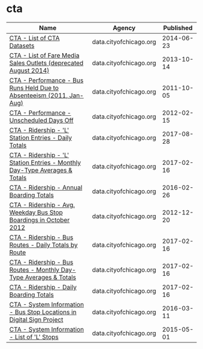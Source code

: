 # cta

Name | Agency | Published
---- | ---- | ---------
[CTA - List of CTA Datasets](../socrata/pnau-cf66.md) | data.cityofchicago.org | 2014-06-23
[CTA - List of Fare Media Sales Outlets (deprecated August 2014)](../socrata/ag7u-gr9m.md) | data.cityofchicago.org | 2013-10-14
[CTA - Performance - Bus Runs Held Due to Absenteeism (2011, Jan-Aug)](../socrata/t58d-f8en.md) | data.cityofchicago.org | 2011-10-05
[CTA - Performance - Unscheduled Days Off](../socrata/spus-59r8.md) | data.cityofchicago.org | 2012-02-15
[CTA - Ridership - 'L' Station Entries - Daily Totals](../socrata/5neh-572f.md) | data.cityofchicago.org | 2017-08-28
[CTA - Ridership - 'L' Station Entries - Monthly Day-Type Averages & Totals](../socrata/t2rn-p8d7.md) | data.cityofchicago.org | 2017-02-16
[CTA - Ridership - Annual Boarding Totals](../socrata/w8km-9pzd.md) | data.cityofchicago.org | 2016-02-26
[CTA - Ridership - Avg. Weekday Bus Stop Boardings in October 2012](../socrata/mq3i-nnqe.md) | data.cityofchicago.org | 2012-12-20
[CTA - Ridership - Bus Routes - Daily Totals by Route](../socrata/jyb9-n7fm.md) | data.cityofchicago.org | 2017-02-16
[CTA - Ridership - Bus Routes - Monthly Day-Type Averages & Totals](../socrata/bynn-gwxy.md) | data.cityofchicago.org | 2017-02-16
[CTA - Ridership - Daily Boarding Totals](../socrata/6iiy-9s97.md) | data.cityofchicago.org | 2017-02-16
[CTA - System Information - Bus Stop Locations in Digital Sign Project](../socrata/5cq6-qygt.md) | data.cityofchicago.org | 2016-03-11
[CTA - System Information - List of 'L' Stops](../socrata/8pix-ypme.md) | data.cityofchicago.org | 2015-05-01

